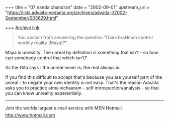 +++
title = "07 nanda chandran"
date = "2002-09-01"
upstream_url = "https://lists.advaita-vedanta.org/archives/advaita-l/2002-September/003629.html"

+++
[Archive link](https://lists.advaita-vedanta.org/archives/advaita-l/2002-September/003629.html)

>You abstain from answering the question "Does braHman
>control worldly reality (Maya)?".

Maya is unreality. The unreal by definition is something that isn't - so how
can somebody control that which isn't?

As the Gita says : the unreal never is; the real always is.

If you find this difficult to accept that's because you are yourself part of
the unreal - to negate your own identity is not easy. That's the reason
Advaita asks you to practice atma vichaaram - self introspection/analysis -
so that you can know unreality experentially.

_________________________________________________________________
Join the worlds largest e-mail service with MSN Hotmail.
http://www.hotmail.com

